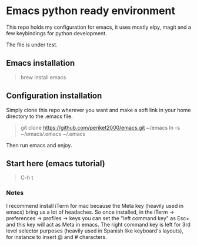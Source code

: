 # Emacs python ready environment

This repo holds my configuration for emacs, it uses mostly elpy, magit
and a few keybindings for python development.

The file is under test.

## Emacs installation

> brew install emacs

## Configuration installation

Simply clone this repo wherever you want and make a soft link in your
home directory to the .emacs file.

> git clone https://github.com/periket2000/emacs.git ~/emacs
> ln -s ~/emacs/.emacs ~/.emacs 

Then run emacs and enjoy.

## Start here (emacs tutorial)

> C-h t

### Notes

I recommend install iTerm for mac because the Meta key (heavily used in emacs)
bring us a lot of headaches. So once installed, in the iTerm -> preferences ->
profiles -> keys you can set the "left command key" as Esc+ and this key will
act as Meta in emacs.
The right command key is left for 3rd level selector purposes (heavily used in
Spanish like keyboard's layouts), for instance to insert @ and # characters.